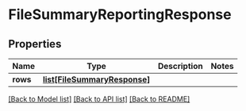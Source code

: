# FileSummaryReportingResponse

## Properties
Name | Type | Description | Notes
------------ | ------------- | ------------- | -------------
**rows** | [**list[FileSummaryResponse]**](FileSummaryResponse.md) |  | 

[[Back to Model list]](../README.md#documentation-for-models) [[Back to API list]](../README.md#documentation-for-api-endpoints) [[Back to README]](../README.md)

